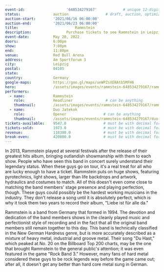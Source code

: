 ```yaml
---
event-id:                   '648534279167'            # unique 12-digit ID number
status:               auction                 # draft, auction, optimized
auction-start:        '2021/06/16 06:00:00'
auction-end:          '2021/06/23 06:00:00'
title:						    Rammstein
description:			    Purchase tickets to see Rammstein in Leipzig on May 20, 2022.
event-date:           May 20, 2022
doors:                6:00pm
show:                 7:00pm
end:                  11:00pm
venue:                Red Bull Arena
address:              Am Sportforum 3
city:                 Leipzig
postal:               04105
state:                
country:              Germany
google-maps:          https://goo.gl/maps/ueWPZsXERAtb5MFH6
hero:                 /assets/images/events/rammstein-648534279167/rammstein-648534279167-hero2.jpeg
performers: 
  - name:             Rammstein
    role:             Headliner               # can be anything
    thumbnail:        /assets/images/events/rammstein-648534279167/rammstein-648534279167-hero2.jpeg
  - name:             Duo Jatekok
    role:             Opener                 # can be anything
    thumbnail:        /assets/images/events/rammstein-648534279167/duo-jatekok.jpg
tickets-available:    9547.0                 # must be with decimal for math to work
tickets-sold:         1973.0                 # must be with decimal for math to work
revenue:              118380.0               # must be with decimal for math to work
break-even:           420000.0               # must be with decimal for math to work
---
```


In 2013, Rammstein played at several festivals after the release of their greatest hits album, bringing outlandish showmanship with them to each show. People who have seen this band in concert surely understand their legendary status. When these guys go on tour, it's a real treat for all who are lucky enough to have a ticket. Rammstein puts on huge shows, featuring pyrotechnics, light shows, larger than life backdrops and artwork, hydraulics and costumes to match. All of this doesn't even come close to matching the band members' stage presence and playing perfection, though. These guys could possibly be the hardest working musicians in the industry. They don't release a song until it is absolutely perfect, which is why it took them two years to record their album, "Liebe ist für alle da."

Rammstein is a band from Germany that formed in 1994. The devotion and dedication of the band members shows in the cleanly played music and perfectionist style of recording and in the fact that all the original band members still remain together to this day. This band is technically classified in the New German Hardness genre, but is more accurately described as a mixture of heavy metal, industrial and groove metal. Their song "Du Hast," which peaked at No. 20 on the Billboard Top 200 charts, may be the one that brought Rammstein to the general public's attention; it was even featured in the game "Rock Band 3." However, many fans of hard metal considered these guys to be rock legends way before the game came out; after all, it doesn't get any better than hard core metal sung in German.
